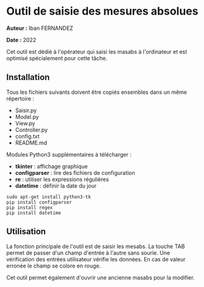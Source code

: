 # Outil de saisie des mesures absolues

**Auteur :** Iban FERNANDEZ

**Date :** 2022

Cet outil est dédié à l'opérateur qui saisi les masabs à l'ordinateur et est optimisé spécialement pour cette tâche.

## Installation

Tous les fichiers suivants doivent être copiés ensembles dans un même répertoire :
- Saisir.py
- Model.py
- View.py
- Controller.py
- config.txt
- README.md

Modules Python3 supplémentaires à télécharger :
- **tkinter** : affichage graphique
- **configparser** : lire des fichiers de configuration
- **re** : utiliser les expressions régulières
- **datetime** : définir la date du jour

```bash:
sudo apt-get install python3-tk
pip install configparser
pip install regex
pip install datetime
```

## Utilisation

La fonction principale de l'outil est de saisir les mesabs. La touche TAB permet de passer d'un champ d'entrée à l'autre sans sourie. Une vérification des entrées utilisateur vérifie les données. En cas de valeur erronée le champ se colore en rouge.

Cet outil permet également d'ouvrir une ancienne masabs pour la modifier.